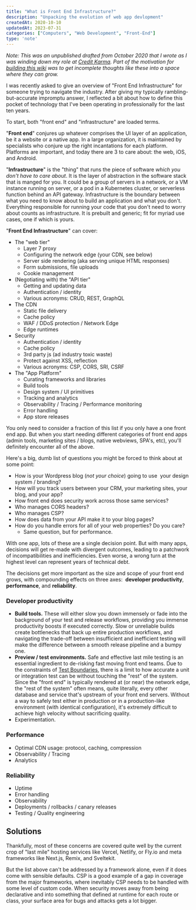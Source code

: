 ```yaml
---
title: "What is Front End Infrastructure?"
description: "Unpacking the evolution of web app devlopment"
createdAt: 2020-10-10
updatedAt: 2023-07-31
categories: ["Computers", "Web Development", "Front-End"]
type: 'note'
---
```


*Note: This was an unpublished drafted from October 2020 that I wrote as I was winding down my role at [Credit Karma](/cv.html#credit-karma). Part of the motivation for [building this wiki](../building-this-wiki) was to get incomplete thoughts like these into a space where they can grow.*

I was recently asked to give an overview of "Front End Infrastructure" for someone trying to navigate the industry. After giving my typically rambling-but-accurate impromptu answer, I reflected a bit about how to define this pocket of technology that I've been operating in professionally for the last ten years.

To start, both "front end" and "infrastructure" are loaded terms.

"**Front end**" conjures up whatever comprises the UI layer of an application, be it a website or a native app. In a large organization, it is maintained by specialists who conjure up the right incantations for each platform. Platforms are important, and today there are 3 to care about: the web, iOS, and Android.

"**Infrastructure**" is the "thing" that runs the piece of software _which you don't have to care about_. It is the layer of abstraction in the software stack that is manged for you. It could be a group of servers in a network, or a VM instance running on server, or a pod in a Kubernetes cluster, or serverless function behind an API gateway. Infrastructure is the boundary between what you need to know about to build an application and what you don't. Everything responsible for running your code that you don't need to worry about counts as infrastructure. It is prebuilt and generic; fit for myriad use cases, one if which is yours.
  
"**Front End Infrastructure**" can cover:

- The "web tier"
	- Layer 7 proxy
	- Configuring the network edge (your CDN, see below)
	- Server side rendering (aka serving unique HTML responses)
	- Form submissions, file uploads
	- Cookie management
- (Negotiating with) the "API tier"
	- Getting and updating data
	- Authentication / identity
	- Various acronyms: CRUD, REST, GraphQL
- The CDN
	- Static file delivery
	- Cache policy
	- WAF / DDoS protection / Network Edge
	- Edge runtimes
- Security
	- Authentication / identity
	- Cache policy
	- 3rd party js (ad industry toxic waste)
	- Protect against XSS, reflection
	- Various acronyms: CSP, CORS, SRI, CSRF
- The "App Platform"
	- Curating frameworks and libraries
	- Build tools
	- Design system / UI primitives
	- Tracking and analytics
	- Observability / Tracing / Performance monitoring
	- Error handling
	- App store releases

You only need to consider a fraction of this list if you only have a one front end app. But when you start needing different categories of front end apps (admin tools, marketing sites / blogs, native webviews, SPA's, etc), you'll definitely encounter all of the above.

Here's a big, dumb list of questions you might be forced to think about at some point:
  
- How is your Wordpress blog (_not your choice_) going to use  your design system / branding?
- How will you track users between your CRM, your marketing sites, your blog, and your app?
- How front end does security work across those same services?
- Who manages CORS headers?
- Who manages CSP?
- How does data from your API make it to your blog pages?
- How do you handle errors for all of your web properties? Do you care?
	- Same question, but for performance.
  
With one app, lots of these are a single decision point. But with many apps, decisions will get re-made with divergent outcomes, leading to a patchwork of incompatibilities and inefficiencies. Even worse, a wrong turn at the highest level can represent years of technical debt.

The decisions get more important as the size and scope of your front end grows, with compounding effects on three axes:  **developer productivity**, **performance**, and **reliability**.

### Developer productivity

- **Build tools.** These will either slow you down immensely or fade into the background of your test and release workflows, providing you immense productivity boosts if executed correctly. Slow or unreliable builds create bottlenecks that back up entire production workflows, and navigating the trade-off between insufficient and inefficient testing will make the difference between a smooth release pipeline and a bumpy one.
- **Preview / test environments.** Safe and effective last mile testing is an essential ingredient to de-risking fast moving front end teams. Due to the constraints of [Test Boundaries](https://www.destroyallsoftware.com/talks/boundaries), there is a limit to how accurate a unit or integration test can be without touching the "rest" of the system. Since the "front end" is typically rendered at (or near) the network edge, the "rest of the system" often means, quite literally, every other database and service that's upstream of your front end servers. Without a way to safely test either in production or in a production-like environment (with identical configuration), it's extremely difficult to achieve high velocity without sacrificing quality.
- Experimentation. 
  
### Performance

- Optimal CDN usage: protocol, caching, compression
- Observability / Tracing
- Analytics
  
### Reliability

- Uptime
- Error handling
- Observability
- Deployments / rollbacks / canary releases
- Testing / Quality engineering

## Solutions

Thankfully, most of these concerns are covered quite well by the current crop of "last mile" hosting services like Vercel, Netlify, or Fly.io and meta frameworks like Next.js, Remix, and Sveltekit.

But the list above can't be addressed by a framework alone, even if it does come with sensible defaults. CSP is a good example of a gap in coverage from the major frameworks, where inevitably CSP needs to be handled with some level of custom code. When security moves away from being declarative and into something that defined at runtime for each route or class, your surface area for bugs and attacks gets a lot bigger.